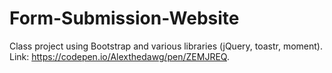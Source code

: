 # Form-Submission-Website
Class project using Bootstrap and various libraries (jQuery, toastr, moment).
Link: https://codepen.io/Alexthedawg/pen/ZEMJREQ.
